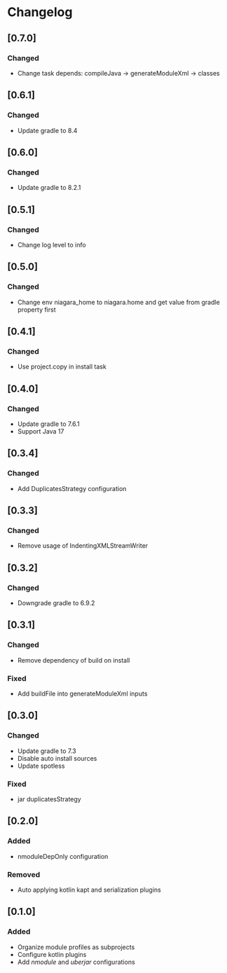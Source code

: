 # Changelog

## [0.7.0]
### Changed
- Change task depends: compileJava -> generateModuleXml -> classes

## [0.6.1]
### Changed
- Update gradle to 8.4

## [0.6.0]
### Changed
- Update gradle to 8.2.1

## [0.5.1]
### Changed
- Change log level to info

## [0.5.0]
### Changed
- Change env niagara_home to niagara.home and get value from gradle property first

## [0.4.1]
### Changed
- Use project.copy in install task

## [0.4.0]
### Changed
- Update gradle to 7.6.1
- Support Java 17

## [0.3.4]
### Changed
- Add DuplicatesStrategy configuration

## [0.3.3]
### Changed
- Remove usage of IndentingXMLStreamWriter

## [0.3.2]
### Changed
- Downgrade gradle to 6.9.2

## [0.3.1]
### Changed
- Remove dependency of build on install
### Fixed
- Add buildFile into generateModuleXml inputs

## [0.3.0]
### Changed
- Update gradle to 7.3
- Disable auto install sources
- Update spotless
### Fixed
- jar duplicatesStrategy

## [0.2.0]
### Added
- nmoduleDepOnly configuration
### Removed
- Auto applying kotlin kapt and serialization plugins

## [0.1.0]
### Added
- Organize module profiles as subprojects
- Configure kotlin plugins
- Add *nmodule* and *uberjar* configurations
